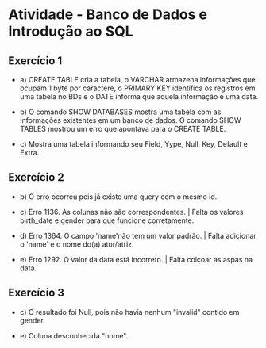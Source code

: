 # Atividade - Banco de Dados e Introdução ao SQL

## Exercício 1

- a) CREATE TABLE cria a tabela, o VARCHAR armazena informações que ocupam 1 byte por caractere, o PRIMARY KEY identifica os registros em uma tabela no BDs e o DATE informa que aquela informação é uma data.

- b) O comando SHOW DATABASES mostra uma tabela com as informações existentes em um banco de dados. O comando SHOW TABLES mostrou um erro que apontava para o CREATE TABLE.

- c) Mostra uma tabela informando seu Field, Yype, Null, Key, Default e Extra.

## Exercício 2

- b) O erro ocorreu pois já existe uma query com o mesmo id.

- c) Erro 1136. As colunas não são correspondentes. | Falta os valores birth_date e gender para que funcione corretamente.

- d) Erro 1364. O campo 'name'não tem um valor padrão. | Falta adicionar o 'name' e o nome do(a) ator/atriz.

- e) Erro 1292. O valor da data está incorreto. | Falta colcoar as aspas na data.

## Exercício 3

- c) O resultado foi Null, pois não havia nenhum "invalid" contido em gender.

- e) Coluna desconhecida "nome".
